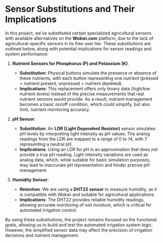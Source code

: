 # Sensor Substitutions and Their Implications

In this project, we’ve substituted certain specialized agricultural sensors with available alternatives on the **Wokwi.com** platform, due to the lack of agricultural-specific sensors in its free user tier. These substitutions are outlined below, along with potential implications for sensor readings and system performance:

1. **Nutrient Sensors for Phosphorus (P) and Potassium (K)**:
   - **Substitution**: Physical buttons simulate the presence or absence of these nutrients, with each button representing one nutrient (pressed = nutrient present, unpressed = nutrient depleted).
   - **Implications**: This replacement offers only binary data (high/low nutrient levels) instead of the precise measurements that real nutrient sensors would provide. As a result, nutrient management becomes a basic on/off condition, which could simplify, but also limit, nutrient monitoring accuracy.

2. **pH Sensor**:
   - **Substitution**: An **LDR (Light Dependent Resistor)** sensor simulates pH levels by interpreting light intensity as pH values. The analog readings from the LDR are mapped to a range of 0 to 14, with 7 representing a neutral pH.
   - **Implications**: Using an LDR for pH is an approximation that does not provide a true pH reading. Light intensity variations are used as analog data, which, while suitable for basic simulation purposes, may lead to inaccurate pH representation and hinder precise pH management.

3. **Humidity Sensor**:
   - **Retention**: We are using a **DHT22 sensor** to measure humidity, as it is compatible with Wokwi and suitable for agricultural applications.
   - **Implications**: The DHT22 provides reliable humidity readings, allowing accurate monitoring of soil moisture, which is critical for automated irrigation control.

By using these substitutions, the project remains focused on the functional goals, allowing us to build and test the automated irrigation system logic. However, the simplified sensor data may affect the precision of irrigation decisions and nutrient management.
